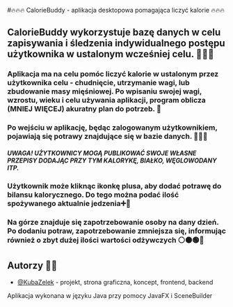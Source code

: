 
#🔥🔥🔥 CalorieBuddy - aplikacja desktopowa pomagająca liczyć kalorie 🔥🔥🔥


## CalorieBuddy wykorzystuje bazę danych w celu zapisywania i śledzenia indywidualnego postępu użytkownika w ustalonym wcześniej celu. 🥦🥗🍖



### Aplikacja ma na celu pomóc liczyć kalorie w ustalonym przez użytkownika celu - chudnięcie, utrzymanie wagi, lub zbudowanie masy mięśniowej. Po wpisaniu swojej wagi, wzrostu, wieku i celu używania aplikacji, program oblicza (MNIEJ WIĘCEJ) akuratny plan do potrzeb. 🏃


### Po wejściu w aplikację, będąc zalogowanym użytkownikiem, pojawiają się potrawy znajdujące się w bazie danych. 🥦🥗🍖
##### UWAGA! UŻYTKOWNICY MOGĄ PUBLIKOWAĆ SWOJE WŁASNE PRZEPISY DODAJĄC PRZY TYM KALORYKĘ, BIAŁKO, WĘGLOWODANY ITP. 
### Użytkownik może kliknąc ikonkę plusa, aby dodać potrawę do bilansu kalorycznego. Do tego można podać ilość spożywanego aktualnie jedzenia➕🍖
### Na górze znajduje się zapotrzebowanie osoby na dany dzień. Po dodaniu potraw, zapotrzebowanie zmniejsza się, informując również o zbyt dużej ilości wartości odżywczych ⚪⚫🟢🔵



## Autorzy 👨‍🦰

- [@KubaZelek](https://github.com/KubaZelek) - projekt, strona graficzna, koncept, frontend, backend

Aplikacja wykonana w języku Java przy pomocy JavaFX i SceneBuilder

